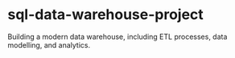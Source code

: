 # sql-data-warehouse-project
Building a modern data warehouse, including ETL processes, data modelling, and analytics.
